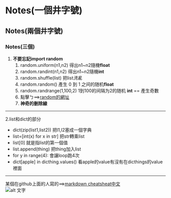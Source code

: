 # Notes(一個井字號)  
## Notes(兩個井字號)  
### Notes(三個)  
1. **不要忘記import random**  
   1. random.uniform(n1,n2) 得出n1~n2隨機**float**  
   2. random.randint(n1,n2) 得出n1~n2隨機**int**  
   3. random.shuffle(list)  把list*洗亂*  
   4. random.random()       產生 0 到 1 之间的随机**float**  
   5. random.randrange(1,100,2) 1到100的间隔为2的随机 **int** == 產生奇數  
   6. 點擊ㄅ==>[random的網址](http://www.runoob.com/python/func-number-random.html)  
   7. **神奇的刪除線**
***   
2.list和dict的部分  
   * dict(zip(list1,list2)) 把l1,l2塞成一個字典  
   * list=[int(x) for x in str] 把str轉乘list  
   * list[0] 就是指list的第一個值  
   * list.append(thing) 把thing加入list  
   * for y in range(4): 會讓loop跑4次  
   * dict[apple] in dicthing.values() 看apple的value有沒有在dicthings的value裡面  
***
某個在github上面的人寫的==>[markdown cheatsheat中文](https://gist.github.com/billy3321/1001749662c370887c63bb30f26c9e6e)  
![alt 文字](https://upload.wikimedia.org/wikipedia/commons/c/c3/Python-logo-notext.svg "純粹python標誌")
